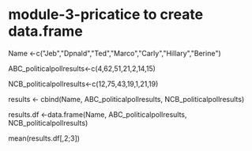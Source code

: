 # module-3-pricatice to create data.frame
Name <-c("Jeb","Dpnald","Ted","Marco","Carly","Hillary","Berine")

ABC_politicalpollresults<-c(4,62,51,21,2,14,15)

NCB_politicalpollresults<-c(12,75,43,19,1,21,19)

results <- cbind(Name, ABC_politicalpollresults, NCB_politicalpollresults)

results.df <-data.frame(Name, ABC_politicalpollresults, NCB_politicalpollresults)

mean(results.df[,2;3])


